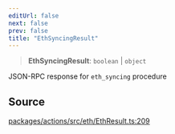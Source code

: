 ```yaml
---
editUrl: false
next: false
prev: false
title: "EthSyncingResult"
---
```


> **EthSyncingResult**: `boolean` \| `object`

JSON-RPC response for `eth_syncing` procedure

## Source

[packages/actions/src/eth/EthResult.ts:209](https://github.com/evmts/tevm-monorepo/blob/main/packages/actions/src/eth/EthResult.ts#L209)
